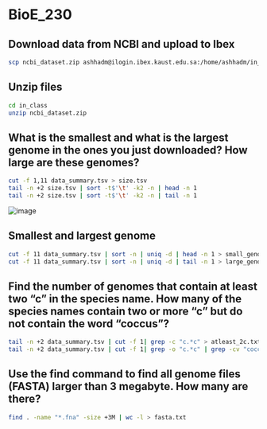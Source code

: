 # BioE_230

## Download data from NCBI and upload to Ibex

```bash
scp ncbi_dataset.zip ashhadm@ilogin.ibex.kaust.edu.sa:/home/ashhadm/in_class/
```
## Unzip files

```bash
cd in_class
unzip ncbi_dataset.zip
```
## What is the smallest and what is the largest genome in the ones you just downloaded? How large are these genomes?

```bash
cut -f 1,11 data_summary.tsv > size.tsv
tail -n +2 size.tsv | sort -t$'\t' -k2 -n | head -n 1
tail -n +2 size.tsv | sort -t$'\t' -k2 -n | tail -n 1
```
![image](https://github.com/user-attachments/assets/86e42d6f-3881-4dfe-878a-e39f2ba93243)


## Smallest and largest genome

```bash
cut -f 11 data_summary.tsv | sort -n | uniq -d | head -n 1 > small_genome.txt
cut -f 11 data_summary.tsv | sort -n | uniq -d | tail -n 1 > large_genome.txt
```
## Find the number of genomes that contain at least two “c” in the species name. How many of the species names contain two or more “c” but do not contain the word “coccus”?

```bash
tail -n +2 data_summary.tsv | cut -f 1| grep -c "c.*c" > atleast_2c.txt
tail -n +2 data_summary.tsv | cut -f 1| grep -o "c.*c" | grep -cv "coccus" > atleat_2c_coccus.txt
```
## Use the find command to find all genome files (FASTA) larger than 3 megabyte. How many are there?

```bash
find . -name "*.fna" -size +3M | wc -l > fasta.txt
```
